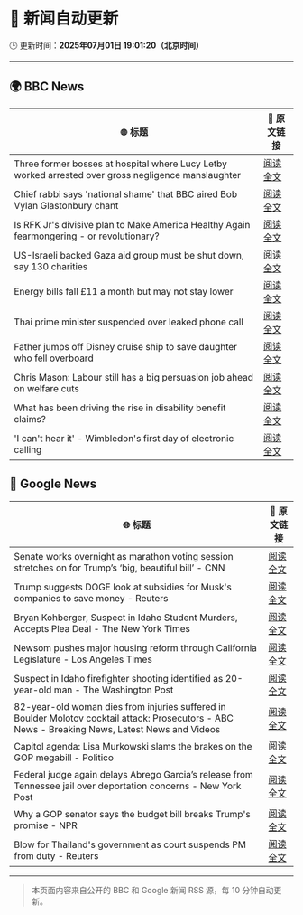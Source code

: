 # 🧠 新闻自动更新

🕒 更新时间：**2025年07月01日 19:01:20（北京时间）**

---

## 🌍 BBC News

| 🌐 标题 | 🔗 原文链接 |
|--------|-------------|
| Three former bosses at hospital where Lucy Letby worked arrested over gross negligence manslaughter | [阅读全文](https://www.bbc.com/news/articles/c62ddkde7y5o) |
| Chief rabbi says 'national shame' that BBC aired Bob Vylan Glastonbury chant | [阅读全文](https://www.bbc.com/news/articles/c70rrld1nlpo) |
| Is RFK Jr's divisive plan to Make America Healthy Again fearmongering - or revolutionary? | [阅读全文](https://www.bbc.com/news/articles/ceq7jx3dlj9o) |
| US-Israeli backed Gaza aid group must be shut down, say 130 charities | [阅读全文](https://www.bbc.com/news/articles/cn5kk1w00xyo) |
| Energy bills fall £11 a month but may not stay lower | [阅读全文](https://www.bbc.com/news/articles/c79q8g7q283o) |
| Thai prime minister suspended over leaked phone call | [阅读全文](https://www.bbc.com/news/articles/c9vrrj72xy7o) |
| Father jumps off Disney cruise ship to save daughter who fell overboard | [阅读全文](https://www.bbc.com/news/articles/c6288v6j4y0o) |
| Chris Mason: Labour still has a big persuasion job ahead on welfare cuts | [阅读全文](https://www.bbc.com/news/articles/czjkkmdv33mo) |
| What has been driving the rise in disability benefit claims? | [阅读全文](https://www.bbc.com/news/articles/cg5zz6pm15lo) |
| 'I can't hear it' - Wimbledon's first day of electronic calling | [阅读全文](https://www.bbc.com/sport/tennis/articles/c4geedn44x1o) |

## 📰 Google News

| 🌐 标题 | 🔗 原文链接 |
|--------|-------------|
| Senate works overnight as marathon voting session stretches on for Trump’s ‘big, beautiful bill’ - CNN | [阅读全文](https://news.google.com/rss/articles/CBMifkFVX3lxTE5ycHdjczdMSEN2YjBpTVd4MFE0b3FkcXhrZ0REN3hHRGVIWm5pamtXLXotcEZCcjlhOW9PdzdiMFdQS2xuUTFBOGM5V0Y3cWtWZjZaVE1HNmVUSjFmOTRGbEQ4ajRxcWdpcEZuTjRJY3Y5aTg4ajBra1N3YW9PZ9IBgwFBVV95cUxPU3B1RlJ2b0lTdURaSThYdDFEVGpxRWpJOHZaLUJYRFVYem14UTZDSHEtb3laTFcyQmhnemRGb1plNXM4cHpTZjlpRFNuU1dXV2ZiY0NDejViWldrTU9NbFY0RDJDQ28xY3B3MG1yRnVnWmhmSHhEMm0wSnplSnVFZmRvVQ?oc=5) |
| Trump suggests DOGE look at subsidies for Musk's companies to save money - Reuters | [阅读全文](https://news.google.com/rss/articles/CBMi1AFBVV95cUxOSUcxMmZpbGtjSFVfQnMxd1FrSDFEMW91cGpwaGFlNGNyV1VhcHRHVkk0MUI0d0lqUUNSYlpWQUdiVERNN2hMZkJwclhfb0xfV2Q0TWdsS0w3NGZ5U1BhM09zWXRGZFhWYV9hMmRBclU1Mk1BRU5vTlFPRFlYSkh0WmFySlNhWXFrcUhMOExrUnZ5V0IzbHJsRUdNT2tLSkh6ckFKM0VIM2g1aTJ5d3ZlMjR1MGVZc2dFcW5QQnZHNm4yUlZrMnU1Wm9UY2V3a09Zd0h2ZA?oc=5) |
| Bryan Kohberger, Suspect in Idaho Student Murders, Accepts Plea Deal - The New York Times | [阅读全文](https://news.google.com/rss/articles/CBMigwFBVV95cUxOenlUdkVrTkR0WnpMUXNrTTJTYXVoTVQ1cGN1LUJZQU1GWnR6NHNsQjIyMTZUWGlHMjRQRHcwVktLVG55cVpYdmlMSlN2S1FLRFhONnFnLUQ0Snh4TjB3QTQ2VG5OdlliN1ZmX1JDQVkwWVNtZEg4XzlkNEJKX252NWEzWQ?oc=5) |
| Newsom pushes major housing reform through California Legislature - Los Angeles Times | [阅读全文](https://news.google.com/rss/articles/CBMiuAFBVV95cUxPUDBYaVpJYVlHUXowalo2UlNEbnMwWVJxSHBxVDh6X0dhLThrUWktR0VFUDdpeFVWcjBTS1B5NERnbWpJblFpRWRHeHZEdVZMbHNwUVhaRU5YdFFYWjB3ajdRWkhHVm5NTVRuN3lLZWtZbTBMb29WdHZiQWo0eTFyaUVNamMtTFZLTWUzWkFCT2dBenZDTEJZQnhBOTlqWW9ndUk5TjI2UWdHYkUwc0FlSkpEQ0xxUnY4?oc=5) |
| Suspect in Idaho firefighter shooting identified as 20-year-old man - The Washington Post | [阅读全文](https://news.google.com/rss/articles/CBMimwFBVV95cUxQcFUtZ2RldDJIZEFIMWpkNlhjQWRKVjJNR3R3eG96Mkc3UWM3SGdnMV9KdnhTeEFRSFRPTTF1SGRwc1ZvZlVKejlWcTF0NmtueDQ4YlBLX3RiWTNiT2VMZ093R012d2pSRjFlMDFTVnNfdGplbV9EdTY2dkt1elpLTEYtcmNEMGtaMGNpNlUxTG5Pc0JxdFFhQkp6MA?oc=5) |
| 82-year-old woman dies from injuries suffered in Boulder Molotov cocktail attack: Prosecutors - ABC News - Breaking News, Latest News and Videos | [阅读全文](https://news.google.com/rss/articles/CBMingFBVV95cUxPWF9PZTR6RElFeE1mbm96a2s2TVF4OGlHdTRPandZVTFBaGw5WndITDBrbndzVjVXTWxiMWU4RUI1NGM0OURCdVBZYmtkdmFNbm03ZTFiRTczY3F2b1ZSWFY4ejVNTmlSVGhOUTZBeWc0Y3lVcWFqVjdtYWRycmJlUWFDblJ6TFFQenRUaVJPdEJGejFrN3k1dlpFdlNkd9IBowFBVV95cUxObWFiZERxMzRSSE41UmFfUlhQR2hJMm5DSEw4OTNtMVRsMlNIZ2dlX1ZvZWQyOEVQckNyczNnU1UxclRtRUttdmZDSXZsRGJNQjhpaWFwRVdYVlhQRWhTbGNJQ2ZiNnZMMUZZeG9jWGQ4NjVyUXVCdEp5NHZBYk9xYU5wZmpFdHFTUVZsV21qa0hMWWN1R284bWNleFY4dnphR2VJ?oc=5) |
| Capitol agenda: Lisa Murkowski slams the brakes on the GOP megabill - Politico | [阅读全文](https://news.google.com/rss/articles/CBMipwFBVV95cUxNSXFhcWtQNXVoSnNxcVUxSl9VTFAtMEVkQVNGakpqYl9BdHU3SVVETnJTRHVuVTFyVXE3cERsaGFWSUlJTk9oWXRTLTkxbXZGQ2ZsSUR0QXM4S1paMkdVWDNGZjFyYmJNUllkMGZfRTF1QlVWUTJGMkJPZ2VSYWJ4Mmx3WFVmX0pRcWdJNktnS2RkMW5vb3A1UzJoa0FpUzRtVENXckdqcw?oc=5) |
| Federal judge again delays Abrego Garcia’s release from Tennessee jail over deportation concerns - New York Post | [阅读全文](https://news.google.com/rss/articles/CBMixAFBVV95cUxOWk51ZVlXVG9Gd2xNU0I2X1JrRGQyMXdPUDNnTkpQU015VTF3d0hGODJYYnVtNEI5UjBDSGpLQzVBbE5NRXMxb0IxaXhPMV9fWmZJMFhfSVA3TlZYOGl2N0hxM0FkTkdJQ000U3FTRlNndHg3eTN6SE5VQi1pWUZWcUluNnI0V0RPUjhkVW5UTjBBcmhkY1k2MXpmOHRVR0RtdVhtcG1QX2x5VlBjck1zalZHbzNTZGNsVXFmMVlvUWppcVQ3?oc=5) |
| Why a GOP senator says the budget bill breaks Trump's promise - NPR | [阅读全文](https://news.google.com/rss/articles/CBMimAFBVV95cUxPZm5xUG9uRVVSZXFTZWhJcGpDQnFvR2dCVjVUMkI2UnVFakFmRExwWXl0YzdHcDVfWVI4b3R6ZjhSYTIxOGRSOHlaaVBsclpRSDRGM0lJdERnWjFIdThpMWlsSlQ5OXQ1M1pJcEV0UE1lSmlKdGJ4MllmNThFSFJ4RzRCbEY1ZTFQMldGMEN4bVg3Q3pyajV2Zg?oc=5) |
| Blow for Thailand's government as court suspends PM from duty - Reuters | [阅读全文](https://news.google.com/rss/articles/CBMiuAFBVV95cUxQVXViWTdwSUN1bFlwWkNqNEt2N2RXVnpCRFhNaXpYNUtEa1NBaElBMXVNMlhRc1Fwak5PMXVaX0FPbVpiUHRIN2FyVFhyNUxaVkhXSTdmNWhxTkdmVElGdGpIWVo4cURlVlVFZ2dTTllrSGVZQkkzY0FkZzZMYUZCaXkySHBZSmZENnJWcjEtdzRzRDVpU2JyTHU3TkRzWDdRSU1mVkx5TUpVVGxUVzIwY0lSMTJuSmhk?oc=5) |

---
> 本页面内容来自公开的 BBC 和 Google 新闻 RSS 源，每 10 分钟自动更新。